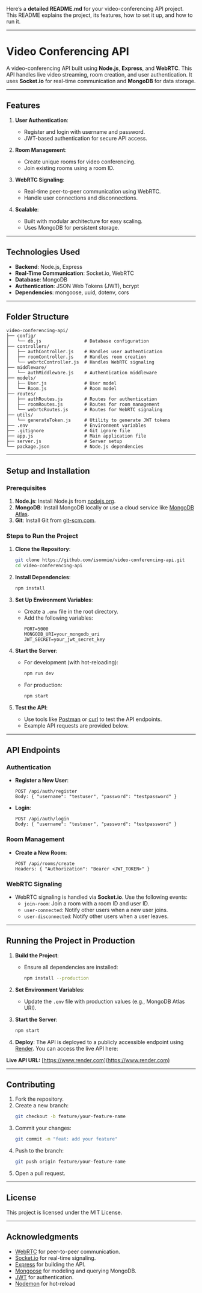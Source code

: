 Here’s a **detailed README.md** for your video-conferencing API project. This README explains the project, its features, how to set it up, and how to run it.

---

# **Video Conferencing API**

A video-conferencing API built using **Node.js**, **Express**, and **WebRTC**. This API handles live video streaming, room creation, and user authentication. It uses **Socket.io** for real-time communication and **MongoDB** for data storage.

---

## **Features**
1. **User Authentication**:
   - Register and login with username and password.
   - JWT-based authentication for secure API access.

2. **Room Management**:
   - Create unique rooms for video conferencing.
   - Join existing rooms using a room ID.

3. **WebRTC Signaling**:
   - Real-time peer-to-peer communication using WebRTC.
   - Handle user connections and disconnections.

4. **Scalable**:
   - Built with modular architecture for easy scaling.
   - Uses MongoDB for persistent storage.

---

## **Technologies Used**
- **Backend**: Node.js, Express
- **Real-Time Communication**: Socket.io, WebRTC
- **Database**: MongoDB
- **Authentication**: JSON Web Tokens (JWT), bcrypt
- **Dependencies**: mongoose, uuid, dotenv, cors

---

## **Folder Structure**
```
video-conferencing-api/
├── config/
│   └── db.js                # Database configuration
├── controllers/
│   ├── authController.js    # Handles user authentication
│   ├── roomController.js    # Handles room creation
│   └── webrtcController.js  # Handles WebRTC signaling
├── middleware/
│   └── authMiddleware.js    # Authentication middleware
├── models/
│   ├── User.js              # User model
│   └── Room.js              # Room model
├── routes/
│   ├── authRoutes.js        # Routes for authentication
│   ├── roomRoutes.js        # Routes for room management
│   └── webrtcRoutes.js      # Routes for WebRTC signaling
├── utils/
│   └── generateToken.js     # Utility to generate JWT tokens
├── .env                     # Environment variables
├── .gitignore               # Git ignore file
├── app.js                   # Main application file
├── server.js                # Server setup
└── package.json             # Node.js dependencies
```

---

## **Setup and Installation**

### **Prerequisites**
1. **Node.js**: Install Node.js from [nodejs.org](https://nodejs.org/).
2. **MongoDB**: Install MongoDB locally or use a cloud service like [MongoDB Atlas](https://www.mongodb.com/cloud/atlas).
3. **Git**: Install Git from [git-scm.com](https://git-scm.com/).

### **Steps to Run the Project**
1. **Clone the Repository**:
   ```bash
   git clone https://github.com/isommie/video-conferencing-api.git
   cd video-conferencing-api
   ```

2. **Install Dependencies**:
   ```bash
   npm install
   ```

3. **Set Up Environment Variables**:
   - Create a `.env` file in the root directory.
   - Add the following variables:
     ```
     PORT=5000
     MONGODB_URI=your_mongodb_uri
     JWT_SECRET=your_jwt_secret_key
     ```

4. **Start the Server**:
   - For development (with hot-reloading):
     ```bash
     npm run dev
     ```
   - For production:
     ```bash
     npm start
     ```

5. **Test the API**:
   - Use tools like [Postman](https://www.postman.com/) or [curl](https://curl.se/) to test the API endpoints.
   - Example API requests are provided below.

---

## **API Endpoints**

### **Authentication**
- **Register a New User**:
  ```
  POST /api/auth/register
  Body: { "username": "testuser", "password": "testpassword" }
  ```

- **Login**:
  ```
  POST /api/auth/login
  Body: { "username": "testuser", "password": "testpassword" }
  ```

### **Room Management**
- **Create a New Room**:
  ```
  POST /api/rooms/create
  Headers: { "Authorization": "Bearer <JWT_TOKEN>" }
  ```

### **WebRTC Signaling**
- WebRTC signaling is handled via **Socket.io**. Use the following events:
  - `join-room`: Join a room with a room ID and user ID.
  - `user-connected`: Notify other users when a new user joins.
  - `user-disconnected`: Notify other users when a user leaves.

---

## **Running the Project in Production**
1. **Build the Project**:
   - Ensure all dependencies are installed:
     ```bash
     npm install --production
     ```

2. **Set Environment Variables**:
   - Update the `.env` file with production values (e.g., MongoDB Atlas URI).

3. **Start the Server**:
   ```bash
   npm start
   ```

4. **Deploy**:
The API is deployed to a publicly accessible endpoint using [Render](https://render.com). You can access the live API here:

**Live API URL:** [https://www.render.com](https://www.render.com)

---

## **Contributing**
1. Fork the repository.
2. Create a new branch:
   ```bash
   git checkout -b feature/your-feature-name
   ```
3. Commit your changes:
   ```bash
   git commit -m "feat: add your feature"
   ```
4. Push to the branch:
   ```bash
   git push origin feature/your-feature-name
   ```
5. Open a pull request.

---

## **License**
This project is licensed under the MIT License.

---

## **Acknowledgments**
- [WebRTC](https://webrtc.org/) for peer-to-peer communication.
- [Socket.io](https://socket.io/) for real-time signaling.
- [Express](https://expressjs.com/) for building the API.
- [Mongoose](https://mongoosejs.com/) for modeling and querying MongoDB.
- [JWT](https://jwt.io/) for authentication.
- [Nodemon](https://nodemon.io/) for hot-reload
